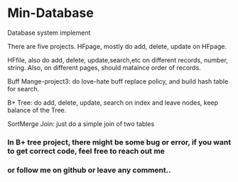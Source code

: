 # Min-Database
 Database system implement

There are five projects. HFpage, mostly do add, delete, update on HFpage.

HFfile, also do add, delete, update,search,etc on different records, number, string. Also, on different pages, should mataince order of records.

Buff Mange-project3: do love-hate buff replace policy, and build hash table for search. 

B+ Tree: do add, delete, update, search on index and leave nodes, keep balance of the Tree.

SortMerge Join: just do a simple join of two tables

### In B+ tree project, there might be some bug or error, if you want to get correct code, feel free to reach out me 
### or follow me on github or leave any comment..
